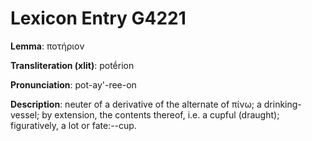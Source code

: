 # Lexicon Entry G4221

**Lemma**: ποτήριον

**Transliteration (xlit)**: potḗrion

**Pronunciation**: pot-ay'-ree-on

**Description**:
neuter of a derivative of the alternate of πίνω; a drinking-vessel; by extension, the contents thereof, i.e. a cupful (draught); figuratively, a lot or fate:--cup.
